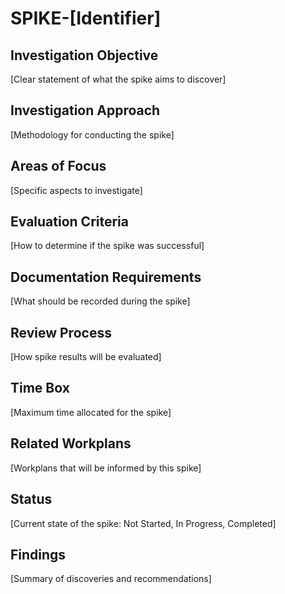 # SPIKE-[Identifier]

## Investigation Objective

[Clear statement of what the spike aims to discover]

## Investigation Approach

[Methodology for conducting the spike]

## Areas of Focus

[Specific aspects to investigate]

## Evaluation Criteria

[How to determine if the spike was successful]

## Documentation Requirements

[What should be recorded during the spike]

## Review Process

[How spike results will be evaluated]

## Time Box

[Maximum time allocated for the spike]

## Related Workplans

[Workplans that will be informed by this spike]

## Status

[Current state of the spike: Not Started, In Progress, Completed]

## Findings

[Summary of discoveries and recommendations]

